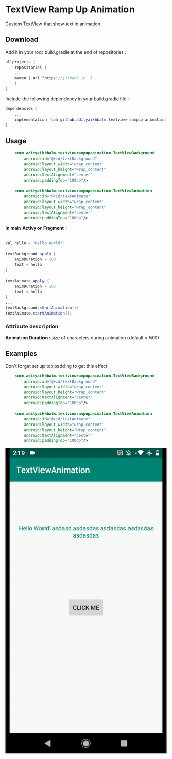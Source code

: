 # TextView Ramp Up Animation


Custom TextView that show text in animation


## Download

Add it in your root build.gradle at the end of repositories :

```java
allprojects {
    repositories {
	...
	maven { url 'https://jitpack.io' }
    }
}
```

Include the following dependency in your build.gradle file :

```java
dependencies {
    ...
    implementation 'com.github.adityaikhbalm:textview-rampup-animation:v1.0.0'
}
```

## Usage

```xml
    <com.adityaikhbalm.textviewrampupanimation.TextViewBackground
        android:id="@+id/textBackground"
        android:layout_width="wrap_content"
        android:layout_height="wrap_content"
        android:textAlignment="center"
        android:paddingTop="100dp"/>
        
    <com.adityaikhbalm.textviewrampupanimation.TextViewAnimation
        android:id="@+id/textAnimate"
        android:layout_width="wrap_content"
        android:layout_height="wrap_content"
        android:textAlignment="center"
        android:paddingTop="100dp"/>
```        
        
**In main Activy or Fragment :**  

```java

val hello = "Hello World!"

textBackground.apply {
    animDuration = 100
    text = hello
}

textAnimate.apply {
    animDuration = 100
    text = hello
}
...
textBackground.startAnimation();
textAnimate.startAnimation();
```
       
### Attribute description

**Animation Duration :** size of characters during animation (default = 500)

## Examples

Don't forget set up top padding to get this effect

```xml
    <com.adityaikhbalm.textviewrampupanimation.TextViewBackground
        android:id="@+id/textBackground"
        android:layout_width="wrap_content"
        android:layout_height="wrap_content"
        android:textAlignment="center"
        android:paddingTop="100dp"/>
        
    <com.adityaikhbalm.textviewrampupanimation.TextViewAnimation
        android:id="@+id/textAnimate"
        android:layout_width="wrap_content"
        android:layout_height="wrap_content"
        android:textAlignment="center"
        android:paddingTop="100dp"/>
```       

![picture alt](https://github.com/adityaikhbalm/textview-rampup-animation/blob/master/textviewanimation.gif)
